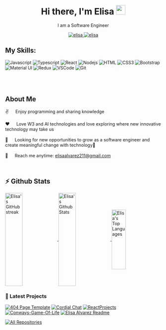 

<h1 align="center">Hi there, I'm Elisa  <img width="30px" src="https://raw.githubusercontent.com/MartinHeinz/MartinHeinz/master/wave.gif"/></h1>
<p align="center">I am a Software Engineer</p>
<div align = "center">
<a href="(https://www.linkedin.com/in/developer-elisa/)">
 <img src="https://img.shields.io/badge/LinkedIn-0077B5?style=for-the-badge&logo=linkedin&logoColor=white" alt="elisa"/>
</a>
<a href="mailto:elisaalvarez211@gmail.com">
<img src="https://img.shields.io/badge/Gmail-ac282d?style=for-the-badge&logo=gmail&logoColor=white" alt="elisa"/>
 </a>
</div>
<h2 align="left"> My Skills: </h2>

![Javascript](https://img.shields.io/badge/Javascript-F0DB4F?style=for-the-badge&labelColor=black&logo=javascript&logoColor=F0DB4F)
![Typescript](https://img.shields.io/badge/Typescript-007acc?style=for-the-badge&labelColor=black&logo=typescript&logoColor=007acc)
![React](https://img.shields.io/badge/-React-61DBFB?style=for-the-badge&labelColor=black&logo=react&logoColor=61DBFB)
![Nodejs](https://img.shields.io/badge/Nodejs-3C873A?style=for-the-badge&labelColor=black&logo=node.js&logoColor=3C873A)
![HTML](https://img.shields.io/badge/HTML5-E34F26?style=for-the-badge&labelColor=black&logo=html5&logoColor=white)
![CSS3](https://img.shields.io/badge/CSS3-1572B6?style=for-the-badge&logo=css3&logoColor=white)
![Bootstrap](https://img.shields.io/badge/Bootstrap-563D7C?style=for-the-badge&labelColor=black&logo=bootstrap&logoColor=white)
![Material UI](https://img.shields.io/badge/Material_UI-007fff?style=for-the-badge&labelColor=black&logo=mui&logoColor=white)
![Redux](https://img.shields.io/badge/Redux-593D88?style=for-the-badge&labelColor=black&logo=redux&logoColor=white)
![VSCode](https://img.shields.io/badge/Visual_Studio-0078d7?style=for-the-badge&labelColor=black&logo=visual%20studio&logoColor=white)
![Git](https://img.shields.io/badge/Git-F05032?style=for-the-badge&labelColor=black&logo=git&logoColor=white)
<br/><br/>
<br/><br/>
<h2>About Me </h2>

 ✌️ &emsp; Enjoy programming and sharing knowledge <br/><br/>
 ❤️ &emsp; Love W3 and AI technologies and love exploring where new innovative technology may take us<br/><br/>
 🔎 &emsp; Looking for new opportunities to grow as a software engineer and create meaningful change with technology🧪<br/><br/>
 📧 &emsp; Reach me anytime: [elisaalvarez211@gmail.com](mailto:elisaalvarez211@gmail.com)

 <br>
<h2>⚡ Github Stats</h2>
<a href="https://github.com/Elisa-Alvarez">
  <img src="https://github-readme-streak-stats.herokuapp.com/?user=Elisa-Alvarez&theme=radical&border=7F3FBF&background=0D1117" alt="Elisa's GitHub streak" align="center"height="300px" width="33.3%"/>
</a>
<a href="https://github.com/Elisa-Alvarez">
 <img alt="Elisa's Github Stats" src="https://denvercoder1-github-readme-stats.vercel.app/api?username=Elisa-Alvarez&show_icons=true&count_private=true&theme=react&border_color=7F3FBF&bg_color=0D1117&title_color=F85D7F&icon_color=F8D866" align="center" height="300px" width="33.3%"/>
</a>
<a href="https://github.com/Elisa-Alvarez">
<img alt="Elisa's Top Languages" src="https://denvercoder1-github-readme-stats.vercel.app/api/top-langs/?username=Elisa-Alvarez&langs_count=8&layout=compact&theme=react&border_color=7F3FBF&bg_color=0D1117&title_color=F85D7F&icon_color=F8D866" align="center" height="192px" width="30%"/>
</a>
  <br/>

### 🚧 Latest Projects

[![404 Page Template](https://github-readme-stats.vercel.app/api/pin/?username=Elisa-Alvarez&repo=404-page-template&border_color=7F3FBF&bg_color=0D1117&title_color=C9D1D9&text_color=8B949E&icon_color=7F3FBF)](https://404-page-template.vercel.app/)
[![Cordial Chat](https://github-readme-stats.vercel.app/api/pin/?username=Elisa-Alvarez&repo=Cordial-Chat&border_color=7F3FBF&bg_color=0D1117&title_color=C9D1D9&text_color=8B949E&icon_color=7F3FBF)](https://github.com/Elisa-Alvarez/Cordial-Chat)
[![ReactProjects](https://github-readme-stats.vercel.app/api/pin/?username=Elisa-Alvarez&repo=ReactProjects&border_color=7F3FBF&bg_color=0D1117&title_color=C9D1D9&text_color=8B949E&icon_color=7F3FBF)](https://github.com/Elisa-Alvarez/ReactProjects)
[![Conways-Game-Of-Life](https://github-readme-stats.vercel.app/api/pin/?username=Elisa-Alvarez&repo=Conways-Game-Of-Life&border_color=7F3FBF&bg_color=0D1117&title_color=C9D1D9&text_color=8B949E&icon_color=7F3FBF)](Conways-Game-Of-Life)
[![Elisa Alvarez Readme](https://github-readme-stats.vercel.app/api/pin/?username=Elisa-Alvarez&repo=Elisa-Alvarez&border_color=7F3FBF&bg_color=0D1117&title_color=C9D1D9&text_color=8B949E&icon_color=7F3FBF)](https://github.com/Elisa-Alvarez/Elisa-Alvarez)

<p align="left">
<a href="https://github.com/Elisa-Alvarez?tab=repositories" target="_blank"><img alt="All Repositories" title="All Repositories" src="https://img.shields.io/badge/-All%20Repos-2962FF?style=for-the-badge&logo=koding&logoColor=white"/></a>
</p>
